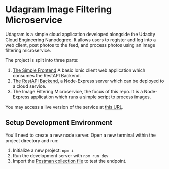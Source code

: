 # Udagram Image Filtering Microservice

Udagram is a simple cloud application developed alongside the Udacity Cloud Engineering Nanodegree. It allows users to register and log into a web client, post photos to the feed, and process photos using an image filtering microservice.

The project is split into three parts:
1. [The Simple Frontend](https://github.com/udacity/cloud-developer/tree/master/course-02/exercises/udacity-c2-frontend)
A basic Ionic client web application which consumes the RestAPI Backend.
2. [The RestAPI Backend](https://github.com/udacity/cloud-developer/tree/master/course-02/exercises/udacity-c2-restapi), a Node-Express server which can be deployed to a cloud service.
3. The Image Filtering Microservice, the focus of this repo. It is a Node-Express application which runs a simple script to process images.

You may access a live version of the service at [this URL]( http://sigmage-filter-dev.eba-g4xd2v6p.us-east-1.elasticbeanstalk.com ).

## Setup Development Environment

You'll need to create a new node server. Open a new terminal within the project directory and run:

1. Initialize a new project: `npm i`
2. Run the development server with `npm run dev`
3. Import the [Postman collection file]( ./cloud-cdnd-c2-final.postman_collection.json ) to test the endpoint.

